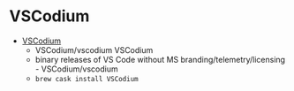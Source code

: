 # VSCodium
- [VSCodium](https://github.com/VSCodium/vscodium)
  -  VSCodium/vscodium VSCodium
  - binary releases of VS Code without MS branding/telemetry/licensing - VSCodium/vscodium
  - `brew cask install VSCodium`
